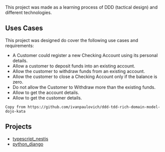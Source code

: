 This project was made as a learning process of DDD (tactical design) and different technologies.

## Uses Cases
This project was designed do cover the following use cases and requirements:

+ A Customer could register a new Checking Account using its personal details.
+ Allow a customer to deposit funds into an existing account.
+ Allow the customer to withdraw funds from an existing account.
+ Allow the customer to close a Checking Account only if the balance is zero.
+ Do not allow the Customer to Withdraw more than the existing funds.
+ Allow to get the account details.
+ Allow to get the customer details.

`Copy from https://github.com/ivanpaulovich/ddd-tdd-rich-domain-model-dojo-kata`

## Projects
+ [typescript_nestjs](typescript_nestjs)
+ [python_django](python_django)
